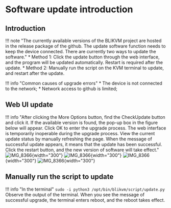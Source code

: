 # Software update introduction
## **Introduction**

!!! note "The currently available versions of the BLIKVM project are hosted in the release package of the github. The update software function needs to keep the device connected. There are currently two ways to update the software."
    * Method 1: Click the update button through the web interface, and the program will be updated automatically. Restart is required after the update.
    * Method 2: Manually run the script on the KVM terminal to update, and restart after the update.

!!! info "Common causes of upgrade errors"
    * The device is not connected to the network;
    * Network access to github is limited;
    
## **Web UI update**

!!! info "After clicking the More Options button, find the CheckUpdate button and click it. If the available version is found, the pop-up box in the figure below will appear. Click OK to enter the upgrade process. The web interface is temporarily inoperable during the upgrade process. View the current update status by manually refreshing the page. When the message of successful update appears, it means that the update has been successful. Click the restart button, and the new version of software will take effect."
    ![IMG_8366](assets/images/update/update_button.png){width="300"}
    ![IMG_8366](assets/images/update/update_info.png){width="300"}
    ![IMG_8366](assets/images/update/upgrading.png){width="300"}
    ![IMG_8366](assets/images/update/update_reboot.png){width="300"}

## **Manually run the script to update**

!!! info "In the terminal"
    ```
    sudo -i
    python3 /opt/bin/blikvm/script/update.py
    ```
   Observe the output of the terminal. When you see the message of successful upgrade, the terminal enters reboot, and the reboot takes effect.


